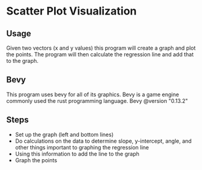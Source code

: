# Scatter Plot Visualization

## Usage
Given two vectors (x and y values) this program will create a graph and plot the points.
The program will then calculate the regression line and add that to the graph.

## Bevy
This program uses bevy for all of its graphics. Bevy is a game engine commonly used the rust programming language. 
Bevy @version "0.13.2"

## Steps 
- Set up the graph (left and bottom lines)
- Do calculations on the data to determine slope, y-intercept, angle, and other things important to graphing the regression line
- Using this information to add the line to the graph
- Graph the points 
